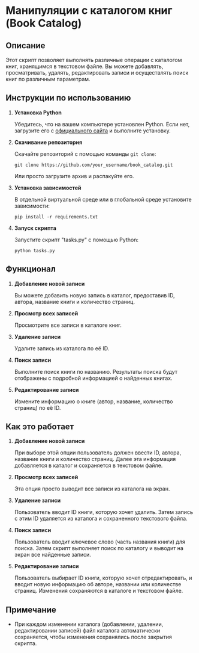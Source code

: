 # Манипуляции с каталогом книг (Book Catalog)

## Описание
Этот скрипт позволяет выполнять различные операции с каталогом книг, хранящимся в текстовом файле. Вы можете добавлять, просматривать, удалять, редактировать записи и осуществлять поиск книг по различным параметрам.

## Инструкции по использованию

1. **Установка Python**

   Убедитесь, что на вашем компьютере установлен Python. Если нет, загрузите его с [официального сайта](https://www.python.org/downloads/) и выполните установку.

2. **Скачивание репозитория**

   Скачайте репозиторий с помощью команды `git clone`:

   ```
   git clone https://github.com/your_username/book_catalog.git
   ```

   Или просто загрузите архив и распакуйте его.

3. **Установка зависимостей**

   В отдельной виртуальной среде или в глобальной среде установите зависимости:

   ```
   pip install -r requirements.txt
   ```

4. **Запуск скрипта**

   Запустите скрипт "tasks.py" с помощью Python:

   ```
   python tasks.py
   ```

## Функционал

1. **Добавление новой записи**

   Вы можете добавить новую запись в каталог, предоставив ID, автора, название книги и количество страниц.

2. **Просмотр всех записей**

   Просмотрите все записи в каталоге книг.

3. **Удаление записи**

   Удалите запись из каталога по её ID.

4. **Поиск записи**

   Выполните поиск книги по названию. Результаты поиска будут отображены с подробной информацией о найденных книгах.

5. **Редактирование записи**

   Измените информацию о книге (автор, название, количество страниц) по её ID.

## Как это работает

1. **Добавление новой записи**

   При выборе этой опции пользователь должен ввести ID, автора, название книги и количество страниц. Далее эта информация добавляется в каталог и сохраняется в текстовом файле.

2. **Просмотр всех записей**

   Эта опция просто выводит все записи из каталога на экран.

3. **Удаление записи**

   Пользователь вводит ID книги, которую хочет удалить. Затем запись с этим ID удаляется из каталога и сохраненного текстового файла.

4. **Поиск записи**

   Пользователь вводит ключевое слово (часть названия книги) для поиска. Затем скрипт выполняет поиск по каталогу и выводит на экран все найденные записи.

5. **Редактирование записи**

   Пользователь выбирает ID книги, которую хочет отредактировать, и вводит новую информацию об авторе, названии или количестве страниц. Изменения сохраняются в каталоге и текстовом файле.

## Примечание

- При каждом изменении каталога (добавлении, удалении, редактировании записей) файл каталога автоматически сохраняется, чтобы изменения сохранялись после закрытия скрипта.
